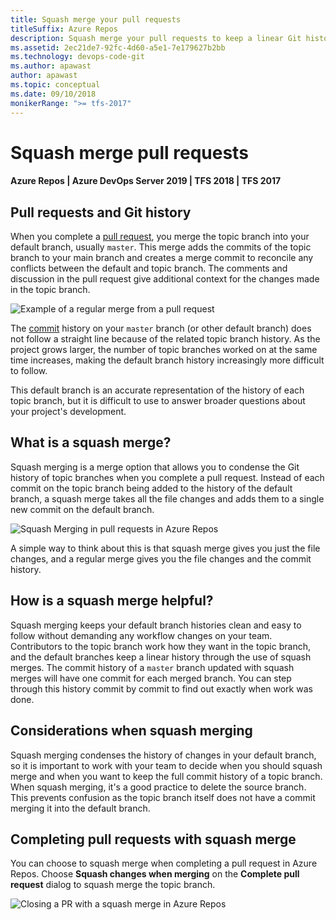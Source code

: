 ```yaml
---
title: Squash merge your pull requests
titleSuffix: Azure Repos
description: Squash merge your pull requests to keep a linear Git history
ms.assetid: 2ec21de7-92fc-4d60-a5e1-7e179627b2bb
ms.technology: devops-code-git
ms.author: apawast
author: apawast
ms.topic: conceptual
ms.date: 09/10/2018
monikerRange: ">= tfs-2017"
---
```


# Squash merge pull requests

#### Azure Repos | Azure DevOps Server 2019 | TFS 2018 | TFS 2017

## Pull requests and Git history

When you complete a [pull request](pull-requests.md), you merge the topic branch into your default branch, usually `master`.
This merge adds the commits of the topic branch to your main branch and creates a merge commit to reconcile any conflicts between the default and topic branch.
The comments and discussion in the pull request give additional context for the changes made in the topic branch.

![Example of a regular merge from a pull request](media/regular_branch_merge.png)

The [commit](commits.md) history on your `master` branch (or other default branch) does not follow a straight line because of the related topic branch history.
As the project grows larger, the number of topic branches worked on at the same time increases, making the default branch history increasingly more difficult to follow.

This default branch is an accurate representation of the history of each topic branch, but it is difficult to use to answer broader questions about your project's development.

## What is a squash merge?

Squash merging is a merge option that allows you to condense the Git history of topic branches when you complete a pull request. Instead of each commit on the topic branch
being added to the history of the default branch, a squash merge takes all the file changes and adds them to a single new commit on the default branch.

![Squash Merging in pull requests in Azure Repos](media/squash_merge.png)

A simple way to think about this is that squash merge gives you just the file changes, and a regular merge gives you the file changes and the commit history.

## How is a squash merge helpful?

Squash merging keeps your default branch histories clean and easy to follow without demanding any workflow changes on your team. Contributors to the topic branch work how they want in
the topic branch, and the default branches keep a linear history through the use of squash merges. The commit history of a `master` branch updated with squash merges will have one commit
for each merged branch. You can step through this history commit by commit to find out exactly when work was done.

## Considerations when squash merging

Squash merging condenses the history of changes in your default branch, so it is important to work with your team to decide when you should squash merge and when you want to
keep the full commit history of a topic branch. When squash merging, it's a good practice to delete the source branch. This prevents confusion as the topic branch itself does not have a commit merging it into the default branch.

## Completing pull requests with squash merge

You can choose to squash merge when completing a pull request in Azure Repos.
Choose **Squash changes when merging** on the **Complete pull request** dialog to squash merge the topic branch.

![Closing a PR with a squash merge in Azure Repos](media/squash_merge_in_pr.png)
